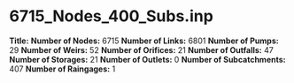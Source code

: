 # 6715_Nodes_400_Subs.inp
**Title:** 
**Number of Nodes:** 6715
**Number of Links:** 6801
**Number of Pumps:** 29
**Number of Weirs:** 52
**Number of Orifices:** 21
**Number of Outfalls:** 47
**Number of Storages:** 21
**Number of Outlets:** 0
**Number of Subcatchments:** 407
**Number of Raingages:** 1
